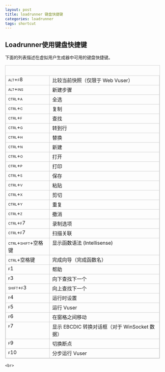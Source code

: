 ```yaml
---
layout: post
title: loadrunner 键盘快捷键
categories: loadrunner
tags: shortcut
---
```


## Loadrunner使用键盘快捷键

下面的列表描述在虚拟用户生成器中可用的键盘快捷键。

<table ALIGN="wwp:inherit" BORDER="1" CELLPADDING="5" CELLSPACING="0" style="border-collapse:collapse; border:1px solid #CCC;">
		<caption>
			<br />
		</CAPTION>
		<tbody>
			<tr ALIGN="left" VALIGN="top">
				<td style="border:1px solid #CCC;"><a NAME="wp751581"></A>
					<div>
						<span STYLE="font-variant: small-caps;">alt+f</SPAN>8
					</DIV></TD>
				<td style="border:1px solid #CCC;"><a NAME="wp751583"></A>
					<div>比较当前快照（仅限于 Web Vuser）</DIV></TD>
			</TR>
			<tr ALIGN="left" VALIGN="top">
				<td style="border:1px solid #CCC;"><a NAME="wp751589"></A>
					<div>
						<span STYLE="font-variant: small-caps;">alt+ins</SPAN>
					</DIV></TD>
				<td style="border:1px solid #CCC;"><a NAME="wp751591"></A>
					<div>新建步骤</DIV></TD>
			</TR>
			<tr ALIGN="left" VALIGN="top">
				<td style="border:1px solid #CCC;"><a NAME="wp751597"></A>
					<div>
						<span STYLE="font-variant: small-caps;">ctrl+a</SPAN>
					</DIV></TD>
				<td style="border:1px solid #CCC;"><a NAME="wp751599"></A>
					<div>全选</DIV></TD>
			</TR>
			<tr ALIGN="left" VALIGN="top">
				<td style="border:1px solid #CCC;"><a NAME="wp751605"></A>
					<div>
						<span STYLE="font-variant: small-caps;">ctrl+c</SPAN>
					</DIV></TD>
				<td style="border:1px solid #CCC;"><a NAME="wp751607"></A>
					<div>复制</DIV></TD>
			</TR>
			<tr ALIGN="left" VALIGN="top">
				<td style="border:1px solid #CCC;"><a NAME="wp751613"></A>
					<div>
						<span STYLE="font-variant: small-caps;">ctrl+f</SPAN>
					</DIV></TD>
				<td style="border:1px solid #CCC;"><a NAME="wp751615"></A>
					<div>查找</DIV></TD>
			</TR>
			<tr ALIGN="left" VALIGN="top">
				<td style="border:1px solid #CCC;"><a NAME="wp751621"></A>
					<div>
						<span STYLE="font-variant: small-caps;">ctrl+g</SPAN>
					</DIV></TD>
				<td style="border:1px solid #CCC;"><a NAME="wp751623"></A>
					<div>转到行</DIV></TD>
			</TR>
			<tr ALIGN="left" VALIGN="top">
				<td style="border:1px solid #CCC;"><a NAME="wp751629"></A>
					<div>
						<span STYLE="font-variant: small-caps;">ctrl+h</SPAN>
					</DIV></TD>
				<td style="border:1px solid #CCC;"><a NAME="wp751631"></A>
					<div>替换</DIV></TD>
			</TR>
			<tr ALIGN="left" VALIGN="top">
				<td style="border:1px solid #CCC;"><a NAME="wp751637"></A>
					<div>
						<span STYLE="font-variant: small-caps;">ctrl+n</SPAN>
					</DIV></TD>
				<td style="border:1px solid #CCC;"><a NAME="wp751639"></A>
					<div>新建</DIV></TD>
			</TR>
			<tr ALIGN="left" VALIGN="top">
				<td style="border:1px solid #CCC;"><a NAME="wp751645"></A>
					<div>
						<span STYLE="font-variant: small-caps;">ctrl+o</SPAN>
					</DIV></TD>
				<td style="border:1px solid #CCC;"><a NAME="wp751647"></A>
					<div>打开</DIV></TD>
			</TR>
			<tr ALIGN="left" VALIGN="top">
				<td style="border:1px solid #CCC;"><a NAME="wp751653"></A>
					<div>
						<span STYLE="font-variant: small-caps;">ctrl+p</SPAN>
					</DIV></TD>
				<td style="border:1px solid #CCC;"><a NAME="wp751655"></A>
					<div>打印</DIV></TD>
			</TR>
			<tr ALIGN="left" VALIGN="top">
				<td style="border:1px solid #CCC;"><a NAME="wp751661"></A>
					<div>
						<span STYLE="font-variant: small-caps;">ctrl+s</SPAN>
					</DIV></TD>
				<td style="border:1px solid #CCC;"><a NAME="wp751663"></A>
					<div>保存</DIV></TD>
			</TR>
			<tr ALIGN="left" VALIGN="top">
				<td style="border:1px solid #CCC;"><a NAME="wp751669"></A>
					<div>
						<span STYLE="font-variant: small-caps;">ctrl+v</SPAN>
					</DIV></TD>
				<td style="border:1px solid #CCC;"><a NAME="wp751671"></A>
					<div>粘贴</DIV></TD>
			</TR>
			<tr ALIGN="left" VALIGN="top">
				<td style="border:1px solid #CCC;"><a NAME="wp751677"></A>
					<div>
						<span STYLE="font-variant: small-caps;">ctrl+x</SPAN>
					</DIV></TD>
				<td style="border:1px solid #CCC;"><a NAME="wp751679"></A>
					<div>剪切</DIV></TD>
			</TR>
			<tr ALIGN="left" VALIGN="top">
				<td style="border:1px solid #CCC;"><a NAME="wp751685"></A>
					<div>
						<span STYLE="font-variant: small-caps;">ctrl+y</SPAN>
					</DIV></TD>
				<td style="border:1px solid #CCC;"><a NAME="wp751687"></A>
					<div>重复</DIV></TD>
			</TR>
			<tr ALIGN="left" VALIGN="top">
				<td style="border:1px solid #CCC;"><a NAME="wp751693"></A>
					<div>
						<span STYLE="font-variant: small-caps;">ctrl+z</SPAN>
					</DIV></TD>
				<td style="border:1px solid #CCC;"><a NAME="wp751695"></A>
					<div>撤消</DIV></TD>
			</TR>
			<tr ALIGN="left" VALIGN="top">
				<td style="border:1px solid #CCC;"><a NAME="wp751701"></A>
					<div>
						<span STYLE="font-variant: small-caps;">ctrl+f</SPAN>7
					</DIV></TD>
				<td style="border:1px solid #CCC;"><a NAME="wp751703"></A>
					<div>录制选项</DIV></TD>
			</TR>
			<tr ALIGN="left" VALIGN="top">
				<td style="border:1px solid #CCC;"><a NAME="wp751709"></A>
					<div>
						<span STYLE="font-variant: small-caps;">ctrl+f</SPAN>7
					</DIV></TD>
				<td style="border:1px solid #CCC;"><a NAME="wp751711"></A>
					<div>扫描关联</DIV></TD>
			</TR>
			<tr ALIGN="left" VALIGN="top">
				<td style="border:1px solid #CCC;"><a NAME="wp751717"></A>
					<div>
						<span STYLE="font-variant: small-caps;">ctrl+shift+空格键</SPAN>
					</DIV></TD>
				<td style="border:1px solid #CCC;"><a NAME="wp751719"></A>
					<div>显示函数语法 (Intellisense)</DIV></TD>
			</TR>
			<tr ALIGN="left" VALIGN="top">
				<td style="border:1px solid #CCC;"><a NAME="wp751725"></A>
					<div>
						<span STYLE="font-variant: small-caps;">ctrl+空格键</SPAN>
					</DIV></TD>
				<td style="border:1px solid #CCC;"><a NAME="wp751727"></A>
					<div>完成向导（完成函数名）</DIV></TD>
			</TR>
			<tr ALIGN="left" VALIGN="top">
				<td style="border:1px solid #CCC;"><a NAME="wp751733"></A>
					<div>
						<span STYLE="font-variant: small-caps;">f</SPAN>1
					</DIV></TD>
				<td style="border:1px solid #CCC;"><a NAME="wp751735"></A>
					<div>帮助</DIV></TD>
			</TR>
			<tr ALIGN="left" VALIGN="top">
				<td style="border:1px solid #CCC;"><a NAME="wp751741"></A>
					<div>
						<span STYLE="font-variant: small-caps;">f</SPAN>3
					</DIV></TD>
				<td style="border:1px solid #CCC;"><a NAME="wp751743"></A>
					<div>
						向下<span STYLE="font-variant: small-caps;">查找</SPAN>下一个
					</DIV></TD>
			</TR>
			<tr ALIGN="left" VALIGN="top">
				<td style="border:1px solid #CCC;"><a NAME="wp751749"></A>
					<div>
						<span STYLE="font-variant: small-caps;">shift+f</SPAN>3
					</DIV></TD>
				<td style="border:1px solid #CCC;"><a NAME="wp751751"></A>
					<div>向上查找下一个</DIV></TD>
			</TR>
			<tr ALIGN="left" VALIGN="top">
				<td style="border:1px solid #CCC;"><a NAME="wp751757"></A>
					<div>
						<span STYLE="font-variant: small-caps;">f</SPAN>4
					</DIV></TD>
				<td style="border:1px solid #CCC;"><a NAME="wp751759"></A>
					<div>运行时设置</DIV></TD>
			</TR>
			<tr ALIGN="left" VALIGN="top">
				<td style="border:1px solid #CCC;"><a NAME="wp751765"></A>
					<div>
						<span STYLE="font-variant: small-caps;">f</SPAN>5
					</DIV></TD>
				<td style="border:1px solid #CCC;"><a NAME="wp751767"></A>
					<div>运行 Vuser</DIV></TD>
			</TR>
			<tr ALIGN="left" VALIGN="top">
				<td style="border:1px solid #CCC;"><a NAME="wp751773"></A>
					<div>
						<span STYLE="font-variant: small-caps;">f</SPAN>6
					</DIV></TD>
				<td style="border:1px solid #CCC;"><a NAME="wp751775"></A>
					<div>在窗格之间移动</DIV></TD>
			</TR>
			<tr ALIGN="left" VALIGN="top">
				<td style="border:1px solid #CCC;"><a NAME="wp751781"></A>
					<div>
						<span STYLE="font-variant: small-caps;">f</SPAN>7
					</DIV></TD>
				<td style="border:1px solid #CCC;"><a NAME="wp751783"></A>
					<div>显示 EBCDIC 转换对话框（对于 WinSocket 数据）</DIV></TD>
			</TR>
			<tr ALIGN="left" VALIGN="top">
				<td style="border:1px solid #CCC;"><a NAME="wp751789"></A>
					<div>
						<span STYLE="font-variant: small-caps;">f</SPAN>9
					</DIV></TD>
				<td style="border:1px solid #CCC;"><a NAME="wp751791"></A>
					<div>切换断点</DIV></TD>
			</TR>
			<tr ALIGN="left" VALIGN="top">
				<td style="border:1px solid #CCC;"><a NAME="wp751797"></A>
					<div>
						<span STYLE="font-variant: small-caps;">f</SPAN>10
					</DIV></TD>
				<td style="border:1px solid #CCC;"><a NAME="wp751799"></A>
					<div>分步运行 Vuser</DIV></TD>
			</TR>
		</TBODY>
	</TABLE>

	<br>


